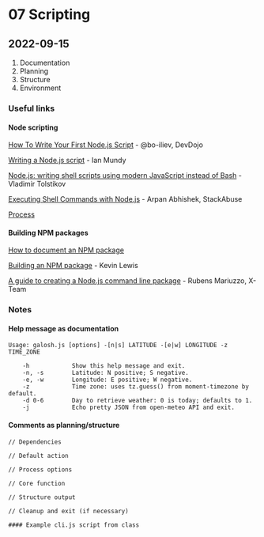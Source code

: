 # 07 Scripting

## 2022-09-15

1. Documentation
2. Planning
3. Structure
4. Environment

### Useful links

#### Node scripting

[How To Write Your First Node.js Script](https://devdojo.com/bo-iliev/how-to-write-your-first-nodejs-script) - @bo-iliev, DevDojo

[Writing a Node.js script](https://medium.com/@ian.mundy/writing-a-node-js-script-4baef96104da) - Ian Mundy

[Node.js: writing shell scripts using modern JavaScript instead of Bash](https://blog.cloudboost.io/node-js-writing-shell-scripts-using-modern-javascript-instead-of-bash-774e0859f965) - Vladimir Tolstikov

[Executing Shell Commands with Node.js](https://stackabuse.com/executing-shell-commands-with-node-js/) - Arpan Abhishek, StackAbuse

[Process](https://nodejs.org/api/process.html)

#### Building NPM packages

[How to document an NPM package](https://www.geeksforgeeks.org/how-to-document-npm-packages/)

[Building an NPM package](https://developers.deepgram.com/blog/2021/12/build-npm-packages/) - Kevin Lewis

[A guide to creating a Node.js command line package](https://x-team.com/blog/a-guide-to-creating-a-nodejs-command/) - Rubens Mariuzzo, X-Team

### Notes

#### Help message as documentation

```
Usage: galosh.js [options] -[n|s] LATITUDE -[e|w] LONGITUDE -z TIME_ZONE

    -h            Show this help message and exit.
    -n, -s        Latitude: N positive; S negative.
    -e, -w        Longitude: E positive; W negative.
    -z            Time zone: uses tz.guess() from moment-timezone by default.
    -d 0-6        Day to retrieve weather: 0 is today; defaults to 1.
    -j            Echo pretty JSON from open-meteo API and exit.
```

#### Comments as planning/structure

```
// Dependencies

// Default action

// Process options

// Core function

// Structure output

// Cleanup and exit (if necessary)

#### Example cli.js script from class
